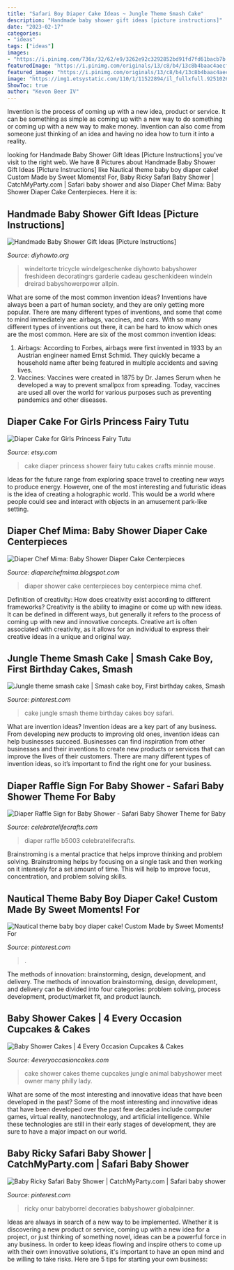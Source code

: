 ```yaml
---
title: "Safari Boy Diaper Cake Ideas ~ Jungle Theme Smash Cake"
description: "Handmade baby shower gift ideas [picture instructions]"
date: "2023-02-17"
categories:
- "ideas"
tags: ["ideas"]
images:
- "https://i.pinimg.com/736x/32/62/e9/3262e92c3292852bd91fd7fd61bacb7b.jpg"
featuredImage: "https://i.pinimg.com/originals/13/c8/b4/13c8b4baac4aecff7847c20265f394e2.png"
featured_image: "https://i.pinimg.com/originals/13/c8/b4/13c8b4baac4aecff7847c20265f394e2.png"
image: "https://img1.etsystatic.com/110/1/11522894/il_fullxfull.925102659_idpl.jpg"
ShowToc: true
author: "Kevon Beer IV"
---
```



Invention is the process of coming up with a new idea, product or service. It can be something as simple as coming up with a new way to do something or coming up with a new way to make money. Invention can also come from someone just thinking of an idea and having no idea how to turn it into a reality.

	

		
looking for Handmade Baby Shower Gift Ideas [Picture Instructions] you've visit to the right web. We have 8 Pictures about Handmade Baby Shower Gift Ideas [Picture Instructions] like Nautical theme baby boy diaper cake! Custom Made by Sweet Moments! For, Baby Ricky Safari Baby Shower | CatchMyParty.com | Safari baby shower and also Diaper Chef Mima: Baby Shower Diaper Cake Centerpieces. Here it is:
		
    
## Handmade Baby Shower Gift Ideas [Picture Instructions]

<img loading=lazy src="http://www.diyhowto.org/wp-content/uploads/DIY-Tricycle-Diaper-Cake-Baby-Gifts-Handmade-Baby-Shower-Gift-Ideas-Instructions-DIYHowto.jpg" onerror="this.onerror=null;this.src='https://tse2.mm.bing.net/th?id=OIP.Goi0uz1iuMsSdBREMUa7lQHaLm&amp;pid=15.1';" alt="Handmade Baby Shower Gift Ideas [Picture Instructions]">

_Source: diyhowto.org_

>windeltorte tricycle windelgeschenke diyhowto babyshower freshideen decoratingrs garderie cadeau geschenkideen windeln dreirad babyshowerpower allpin. 

	

What are some of the most common invention ideas?
Inventions have always been a part of human society, and they are only getting more popular. There are many different types of inventions, and some that come to mind immediately are: airbags, vaccines, and cars. With so many different types of inventions out there, it can be hard to know which ones are the most common. Here are six of the most common invention ideas: 
1) Airbags: According to Forbes, airbags were first invented in 1933 by an Austrian engineer named Ernst Schmid. They quickly became a household name after being featured in multiple accidents and saving lives. 
2) Vaccines: Vaccines were created in 1875 by Dr. James Serum when he developed a way to prevent smallpox from spreading. Today, vaccines are used all over the world for various purposes such as preventing pandemics and other diseases.

    
## Diaper Cake For Girls Princess Fairy Tutu

<img loading=lazy src="https://img1.etsystatic.com/110/1/11522894/il_fullxfull.925102659_idpl.jpg" onerror="this.onerror=null;this.src='https://tse4.mm.bing.net/th?id=OIP.Kn4r5pKlgnMznKORYAUqgwHaJ4&amp;pid=15.1';" alt="Diaper Cake for Girls Princess Fairy Tutu">

_Source: etsy.com_

>cake diaper princess shower fairy tutu cakes crafts minnie mouse. 

	

Ideas for the future range from exploring space travel to creating new ways to produce energy. However, one of the most interesting and futuristic ideas is the idea of creating a holographic world. This would be a world where people could see and interact with objects in an amusement park-like setting.

    
## Diaper Chef Mima: Baby Shower Diaper Cake Centerpieces

<img loading=lazy src="http://2.bp.blogspot.com/_WH-MXRRfSgM/TIG1vQAhAmI/AAAAAAAAAVw/xEuBsNu4U0I/s1600/Baby+Boy+Diaper+Cake+Centerpiece+8.jpg" onerror="this.onerror=null;this.src='https://tse1.mm.bing.net/th?id=OIP.Q1cbDpH9MF43ACjtyEfY2wHaJ4&amp;pid=15.1';" alt="Diaper Chef Mima: Baby Shower Diaper Cake Centerpieces">

_Source: diaperchefmima.blogspot.com_

>diaper shower cake centerpieces boy centerpiece mima chef. 

	

Definition of creativity: How does creativity exist according to different frameworks?
Creativity is the ability to imagine or come up with new ideas. It can be defined in different ways, but generally it refers to the process of coming up with new and innovative concepts. Creative art is often associated with creativity, as it allows for an individual to express their creative ideas in a unique and original way.

    
## Jungle Theme Smash Cake | Smash Cake Boy, First Birthday Cakes, Smash

<img loading=lazy src="https://i.pinimg.com/736x/32/62/e9/3262e92c3292852bd91fd7fd61bacb7b.jpg" onerror="this.onerror=null;this.src='https://tse2.mm.bing.net/th?id=OIP.4K53M2171RVzBhbeLe4-JAHaJ3&amp;pid=15.1';" alt="Jungle theme smash cake | Smash cake boy, First birthday cakes, Smash">

_Source: pinterest.com_

>cake jungle smash theme birthday cakes boy safari. 

	

What are invention ideas?
Invention ideas are a key part of any business. From developing new products to improving old ones, invention ideas can help businesses succeed. Businesses can find inspiration from other businesses and their inventions to create new products or services that can improve the lives of their customers. There are many different types of invention ideas, so it’s important to find the right one for your business.

    
## Diaper Raffle Sign For Baby Shower - Safari Baby Shower Theme For Baby

<img loading=lazy src="http://cdn.shopify.com/s/files/1/0993/8672/products/B5003-57-03-SIGN_Diaper_Raffle_1200x1200.jpg?v=1579796359" onerror="this.onerror=null;this.src='https://tse2.mm.bing.net/th?id=OIP.DWyNrP9PEmdL5fXxabUXOQHaKX&amp;pid=15.1';" alt="Diaper Raffle Sign for Baby Shower - Safari Baby Shower Theme for Baby">

_Source: celebratelifecrafts.com_

>diaper raffle b5003 celebratelifecrafts. 

	

Brainstroming is a mental practice that helps improve thinking and problem solving. Brainstroming helps by focusing on a single task and then working on it intensely for a set amount of time. This will help to improve focus, concentration, and problem solving skills.

    
## Nautical Theme Baby Boy Diaper Cake! Custom Made By Sweet Moments! For

<img loading=lazy src="https://i.pinimg.com/originals/84/9a/8d/849a8d68ff594bee8a1a795268c265f9.jpg" onerror="this.onerror=null;this.src='https://tse3.mm.bing.net/th?id=OIP.ExvTx1f1xbHG3GSR2uO-xQHaLV&amp;pid=15.1';" alt="Nautical theme baby boy diaper cake! Custom Made by Sweet Moments! For">

_Source: pinterest.com_

>. 

	

The methods of innovation: brainstorming, design, development, and delivery.
The methods of innovation brainstorming, design, development, and delivery can be divided into four categories: problem solving, process development, product/market fit, and product launch.

    
## Baby Shower Cakes | 4 Every Occasion Cupcakes &amp; Cakes

<img loading=lazy src="http://www.4everyoccasioncakes.com/wordpress/wp-content/gallery/babyshower/animal-theme-cake.jpg" onerror="this.onerror=null;this.src='https://tse1.mm.bing.net/th?id=OIP.hbkM_x_fDSxKcB-E0Zx39gHaJ6&amp;pid=15.1';" alt="Baby Shower Cakes | 4 Every Occasion Cupcakes &amp; Cakes">

_Source: 4everyoccasioncakes.com_

>cake shower cakes theme cupcakes jungle animal babyshower meet owner many philly lady. 

	

What are some of the most interesting and innovative ideas that have been developed in the past?
Some of the most interesting and innovative ideas that have been developed over the past few decades include computer games, virtual reality, nanotechnology, and artificial intelligence. While these technologies are still in their early stages of development, they are sure to have a major impact on our world.

    
## Baby Ricky Safari Baby Shower | CatchMyParty.com | Safari Baby Shower

<img loading=lazy src="https://i.pinimg.com/originals/13/c8/b4/13c8b4baac4aecff7847c20265f394e2.png" onerror="this.onerror=null;this.src='https://tse4.mm.bing.net/th?id=OIP.3EnYD8lVU4AX1O_euZ5TZQHaJ4&amp;pid=15.1';" alt="Baby Ricky Safari Baby Shower | CatchMyParty.com | Safari baby shower">

_Source: pinterest.com_

>ricky onur babyborrel decoraties babyshower globalpinner. 

	

Ideas are always in search of a new way to be implemented. Whether it is discovering a new product or service, coming up with a new idea for a project, or just thinking of something novel, ideas can be a powerful force in any business. In order to keep ideas flowing and inspire others to come up with their own innovative solutions, it's important to have an open mind and be willing to take risks. Here are 5 tips for starting your own business: 

